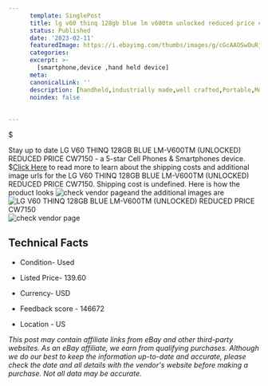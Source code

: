 ```yaml
---
      template: SinglePost
      title: lg v60 thinq 128gb blue lm v600tm unlocked reduced price cw7150
      status: Published
      date: '2023-02-11'
      featuredImage: https://i.ebayimg.com/thumbs/images/g/cGcAAOSwOuRj4tPI/s-l225.jpg
      categories: 
      excerpt: >-
        [smartphone,device ,hand held device]
      meta:
      canonicalLink: ''
      description: [handheld,industrially made,well crafted,Portable,Mobile,Compact,Convenient,Lightweight,Maneuverable,Man-portable,Miniature,Carriable,Hand-held,Light,Holdable,Transportable,Mobile device,Pocket-sized,On-the-go,Wireless,Cordless,Compact size,Convenient size, smartphone,device ,hand held device]
      noindex: false
      
        
---
```

$

Stay up to date LG V60 THINQ 128GB BLUE LM-V600TM (UNLOCKED) REDUCED PRICE CW7150 - a 5-star Cell Phones & Smartphones device.
$[Click Here](https://www.ebay.com/itm/275672635093?hash=item402f5e96d5%3Ag%3AcGcAAOSwOuRj4tPI&mkevt=1&mkcid=1&mkrid=711-53200-19255-0&campid=%253CePNCampaignId%253E&customid=%253CreferenceId%253E&toolid=10049) to read more to learn about the shipping costs and additional image urls for the LG V60 THINQ 128GB BLUE LM-V600TM (UNLOCKED) REDUCED PRICE CW7150. Shipping cost is undefined. Here is how the product looks ![check vendor page](https://i.ebayimg.com/thumbs/images/g/cGcAAOSwOuRj4tPI/s-l225.jpg)and the additional images are![LG V60 THINQ 128GB BLUE LM-V600TM (UNLOCKED) REDUCED PRICE CW7150](https://i.ebayimg.com/images/g/cGcAAOSwOuRj4tPI/s-l1600.jpg)![check vendor page](https://origin-galleryplus.ebayimg.com/ws/web/275672635093_2_0_1/225x225.jpg,https://origin-galleryplus.ebayimg.com/ws/web/275672635093_3_0_1/225x225.jpg,https://origin-galleryplus.ebayimg.com/ws/web/275672635093_4_0_1/225x225.jpg,https://origin-galleryplus.ebayimg.com/ws/web/275672635093_5_0_1/225x225.jpg)



 ## Technical Facts 



     
      

 - Condition- Used 


      

 - Listed Price- 139.60 


      

 - Currency- USD 


      

 - Feedback score - 146672 


      

 - Location - US 


      
      

 *_This post may contain affiliate links from eBay and other third-party websites. As an eBay affiliate, we earn from qualifying purchases. Although we do our best to keep the information up-to-date and accurate, please check the date and all details with the vendor's website before making a purchase. Not all data may be accurate._*






